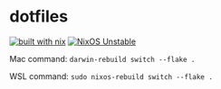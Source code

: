 # dotfiles

[![built with nix](https://builtwithnix.org/badge.svg)](https://builtwithnix.org)
[![NixOS Unstable](https://img.shields.io/badge/NixOS-unstable-blue.svg?style=flat-square&logo=NixOS&logoColor=white)](https://nixos.org)

Mac command: `darwin-rebuild switch --flake .`

WSL command: `sudo nixos-rebuild switch --flake .`
